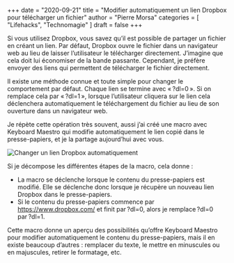 +++
date        = "2020-09-21"
title       = "Modifier automatiquement un lien Dropbox pour télécharger un fichier"
author      = "Pierre Morsa"
categories  = [ "Lifehacks", "Technomagie" ]
draft       = false
+++

Si vous utilisez Dropbox, vous savez qu’il est possible de partager un fichier en créant un lien. Par défaut, Dropbox ouvre le fichier dans un navigateur web au lieu de laisser l’utilisateur le télécharger directement. J’imagine que cela doit lui économiser de la bande passante. Cependant, je préfère envoyer des liens qui permettent de télécharger le fichier directement.

Il existe une méthode connue et toute simple pour changer le comportement par défaut. Chaque lien se termine avec « ?dl=0 ». Si on remplace cela par « ?dl=1 », lorsque l’utilisateur cliquera sur le lien cela déclenchera automatiquement le téléchargement du fichier au lieu de son ouverture dans un navigateur web.

Je répète cette opération très souvent, aussi j’ai créé une macro avec Keyboard Maestro qui modifie automatiquement le lien copié dans le presse-papiers, et je la partage aujourd’hui avec vous.

![Changer un lien Dropbox automatiquement](/pictures/2020/09/changer-lien-dropbox-automatiquement.jpg)

Si je décompose les différentes étapes de la macro, cela donne :

* La macro se déclenche lorsque le contenu du presse-papiers est modifié. Elle se déclenche donc lorsque je récupère un nouveau lien Dropbox dans le presse-papiers.
* Si le contenu du presse-papiers commence par https://www.dropbox.com/ et finit par ?dl=0, alors je remplace ?dl=0 par ?dl=1.

Cette macro donne un aperçu des possibilités qu’offre Keyboard Maestro pour modifier automatiquement le contenu du presse-papiers, mais il en existe beaucoup d’autres : remplacer du texte, le mettre en minuscules ou en majuscules, retirer le formatage, etc.
